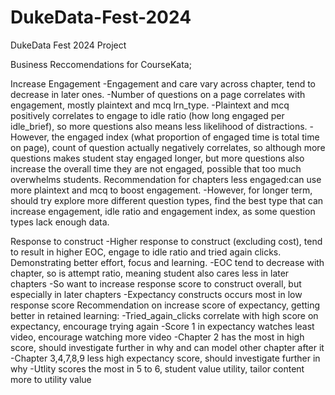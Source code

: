 # DukeData-Fest-2024
DukeData Fest 2024 Project 

Business Reccomendations for CourseKata;

Increase Engagement
-Engagement and care vary across chapter, tend to decrease in later ones. 
-Number of questions on a page correlates with engagement, mostly plaintext and mcq lrn_type. 
-Plaintext and mcq positively correlates to engage to idle ratio (how long engaged per idle_brief), so more questions also means less likelihood of distractions. 
-However, the engaged index (what proportion of engaged time is total time on page), count of question actually negatively correlates, so although more questions makes student stay engaged longer, but more questions also increase the overall time they are not engaged, possible that too much overwhelms students. 
Recommendation for chapters less engaged:can use more plaintext and mcq to boost engagement. 
-However, for longer term, should try explore more different question types, find the best type that can increase engagement, idle ratio and engagement index, as some question types lack enough data. 

Response to construct
-Higher response to construct (excluding cost), tend to result in higher EOC, engage to idle ratio and tried again clicks. Demonstrating better effort, focus and learning. 
-EOC tend to decrease with chapter, so is attempt ratio, meaning student also cares less in later chapters
-So want to increase response score to construct overall, but especially in later chapters
-Expectancy constructs occurs most in low response score
Recommendation on increase score of expectancy, getting better in retained learning:
-Tried_again_clicks correlate with high score on expectancy, encourage trying again
-Score 1 in expectancy watches least video, encourage watching more video
-Chapter 2 has the most in high score, should investigate further in why and can model other chapter after it
-Chapter 3,4,7,8,9 less high expectancy score, should investigate further in why
-Utlity scores the most in 5 to 6, student value utility, tailor content more to utility value
